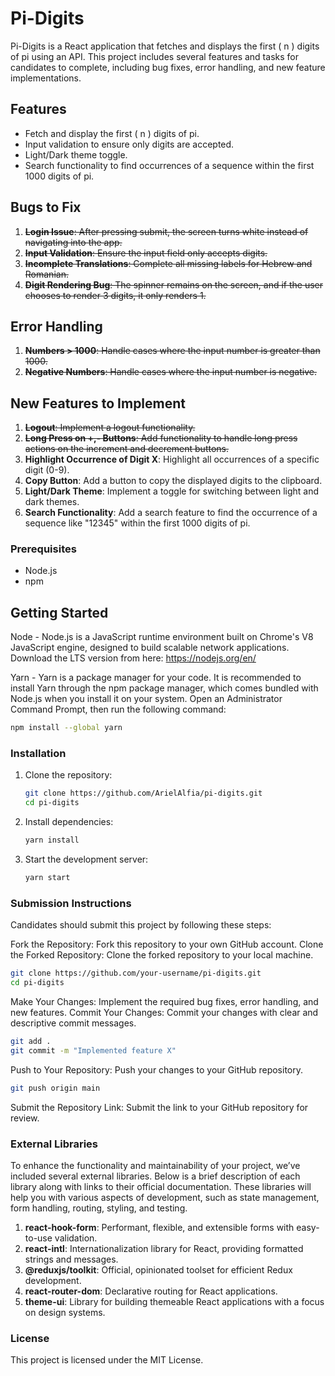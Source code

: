 # Pi-Digits

Pi-Digits is a React application that fetches and displays the first \( n \) digits of pi using an API. This project includes several features and tasks for candidates to complete, including bug fixes, error handling, and new feature implementations.

## Features

- Fetch and display the first \( n \) digits of pi.
- Input validation to ensure only digits are accepted.
- Light/Dark theme toggle.
- Search functionality to find occurrences of a sequence within the first 1000 digits of pi.

## Bugs to Fix

1. ~~**Login Issue**: After pressing submit, the screen turns white instead of navigating into the app.~~
2. ~~**Input Validation**: Ensure the input field only accepts digits.~~
3. ~~**Incomplete Translations**: Complete all missing labels for Hebrew and Romanian.~~
4. ~~**Digit Rendering Bug**: The spinner remains on the screen, and if the user chooses to render 3 digits, it only renders 1.~~

## Error Handling

1. ~~**Numbers > 1000**: Handle cases where the input number is greater than 1000.~~
2. ~~**Negative Numbers**: Handle cases where the input number is negative.~~

## New Features to Implement

1. ~~**Logout**: Implement a logout functionality.~~
2. ~~**Long Press on +,- Buttons**: Add functionality to handle long press actions on the increment and decrement buttons.~~
3. **Highlight Occurrence of Digit X**: Highlight all occurrences of a specific digit (0-9).
4. **Copy Button**: Add a button to copy the displayed digits to the clipboard.
5. **Light/Dark Theme**: Implement a toggle for switching between light and dark themes.
6. **Search Functionality**: Add a search feature to find the occurrence of a sequence like "12345" within the first 1000 digits of pi.

### Prerequisites

- Node.js
- npm

## Getting Started

Node -
Node.js is a JavaScript runtime environment built on Chrome's V8 JavaScript engine, designed to build scalable network applications.
Download the LTS version from here: https://nodejs.org/en/

Yarn -
Yarn is a package manager for your code. It is recommended to install Yarn through the npm package manager, which comes bundled with Node.js when you install it on your system.
Open an Administrator Command Prompt, then run the following command:

```bash
npm install --global yarn
```

### Installation

1. Clone the repository:
   ```bash
   git clone https://github.com/ArielAlfia/pi-digits.git
   cd pi-digits
   ```
2. Install dependencies:
   ```bash
   yarn install
   ```
3. Start the development server:
   ```bash
   yarn start
   ```

### Submission Instructions

Candidates should submit this project by following these steps:

Fork the Repository: Fork this repository to your own GitHub account.
Clone the Forked Repository: Clone the forked repository to your local machine.

```bash
git clone https://github.com/your-username/pi-digits.git
cd pi-digits
```

Make Your Changes: Implement the required bug fixes, error handling, and new features.
Commit Your Changes: Commit your changes with clear and descriptive commit messages.

```bash
git add .
git commit -m "Implemented feature X"
```

Push to Your Repository: Push your changes to your GitHub repository.

```bash
git push origin main
```

Submit the Repository Link: Submit the link to your GitHub repository for review.

### External Libraries

To enhance the functionality and maintainability of your project, we’ve included several external libraries. Below is a brief description of each library along with links to their official documentation. These libraries will help you with various aspects of development, such as state management, form handling, routing, styling, and testing.

1. **react-hook-form**: Performant, flexible, and extensible forms with easy-to-use validation.
2. **react-intl**: Internationalization library for React, providing formatted strings and messages.
3. **@reduxjs/toolkit**: Official, opinionated toolset for efficient Redux development.
4. **react-router-dom**: Declarative routing for React applications.
5. **theme-ui**: Library for building themeable React applications with a focus on design systems.

### License

This project is licensed under the MIT License.
